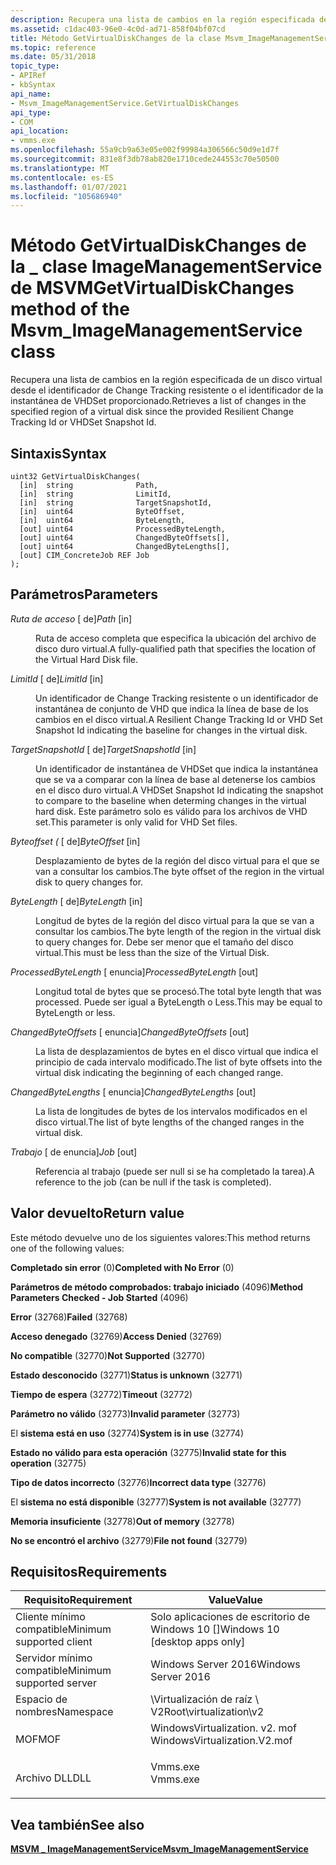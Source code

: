 ```yaml
---
description: Recupera una lista de cambios en la región especificada de un disco virtual desde el identificador de Change Tracking resistente o el identificador de la instantánea de VHDSet proporcionado.
ms.assetid: c1dac403-96e0-4c0d-ad71-858f04bf07cd
title: Método GetVirtualDiskChanges de la clase Msvm_ImageManagementService
ms.topic: reference
ms.date: 05/31/2018
topic_type:
- APIRef
- kbSyntax
api_name:
- Msvm_ImageManagementService.GetVirtualDiskChanges
api_type:
- COM
api_location:
- vmms.exe
ms.openlocfilehash: 55a9cb9a63e05e002f99984a306566c50d9e1d7f
ms.sourcegitcommit: 831e8f3db78ab820e1710cede244553c70e50500
ms.translationtype: MT
ms.contentlocale: es-ES
ms.lasthandoff: 01/07/2021
ms.locfileid: "105686940"
---
```

# <a name="getvirtualdiskchanges-method-of-the-msvm_imagemanagementservice-class"></a><span data-ttu-id="e93c4-103">Método GetVirtualDiskChanges de la \_ clase ImageManagementService de MSVM</span><span class="sxs-lookup"><span data-stu-id="e93c4-103">GetVirtualDiskChanges method of the Msvm\_ImageManagementService class</span></span>

<span data-ttu-id="e93c4-104">Recupera una lista de cambios en la región especificada de un disco virtual desde el identificador de Change Tracking resistente o el identificador de la instantánea de VHDSet proporcionado.</span><span class="sxs-lookup"><span data-stu-id="e93c4-104">Retrieves a list of changes in the specified region of a virtual disk since the provided Resilient Change Tracking Id or VHDSet Snapshot Id.</span></span>

## <a name="syntax"></a><span data-ttu-id="e93c4-105">Sintaxis</span><span class="sxs-lookup"><span data-stu-id="e93c4-105">Syntax</span></span>


```mof
uint32 GetVirtualDiskChanges(
  [in]  string              Path,
  [in]  string              LimitId,
  [in]  string              TargetSnapshotId,
  [in]  uint64              ByteOffset,
  [in]  uint64              ByteLength,
  [out] uint64              ProcessedByteLength,
  [out] uint64              ChangedByteOffsets[],
  [out] uint64              ChangedByteLengths[],
  [out] CIM_ConcreteJob REF Job
);
```



## <a name="parameters"></a><span data-ttu-id="e93c4-106">Parámetros</span><span class="sxs-lookup"><span data-stu-id="e93c4-106">Parameters</span></span>

<dl> <dt>

<span data-ttu-id="e93c4-107">*Ruta de acceso* \[ de\]</span><span class="sxs-lookup"><span data-stu-id="e93c4-107">*Path* \[in\]</span></span>
</dt> <dd>

<span data-ttu-id="e93c4-108">Ruta de acceso completa que especifica la ubicación del archivo de disco duro virtual.</span><span class="sxs-lookup"><span data-stu-id="e93c4-108">A fully-qualified path that specifies the location of the Virtual Hard Disk file.</span></span>

</dd> <dt>

<span data-ttu-id="e93c4-109">*LimitId* \[ de\]</span><span class="sxs-lookup"><span data-stu-id="e93c4-109">*LimitId* \[in\]</span></span>
</dt> <dd>

<span data-ttu-id="e93c4-110">Un identificador de Change Tracking resistente o un identificador de instantánea de conjunto de VHD que indica la línea de base de los cambios en el disco virtual.</span><span class="sxs-lookup"><span data-stu-id="e93c4-110">A Resilient Change Tracking Id or VHD Set Snapshot Id indicating the baseline for changes in the virtual disk.</span></span>

</dd> <dt>

<span data-ttu-id="e93c4-111">*TargetSnapshotId* \[ de\]</span><span class="sxs-lookup"><span data-stu-id="e93c4-111">*TargetSnapshotId* \[in\]</span></span>
</dt> <dd>

<span data-ttu-id="e93c4-112">Un identificador de instantánea de VHDSet que indica la instantánea que se va a comparar con la línea de base al detenerse los cambios en el disco duro virtual.</span><span class="sxs-lookup"><span data-stu-id="e93c4-112">A VHDSet Snapshot Id indicating the snapshot to compare to the baseline when determing changes in the virtual hard disk.</span></span> <span data-ttu-id="e93c4-113">Este parámetro solo es válido para los archivos de VHD set.</span><span class="sxs-lookup"><span data-stu-id="e93c4-113">This parameter is only valid for VHD Set files.</span></span>

</dd> <dt>

<span data-ttu-id="e93c4-114">*Byteoffset (* \[ de\]</span><span class="sxs-lookup"><span data-stu-id="e93c4-114">*ByteOffset* \[in\]</span></span>
</dt> <dd>

<span data-ttu-id="e93c4-115">Desplazamiento de bytes de la región del disco virtual para el que se van a consultar los cambios.</span><span class="sxs-lookup"><span data-stu-id="e93c4-115">The byte offset of the region in the virtual disk to query changes for.</span></span>

</dd> <dt>

<span data-ttu-id="e93c4-116">*ByteLength* \[ de\]</span><span class="sxs-lookup"><span data-stu-id="e93c4-116">*ByteLength* \[in\]</span></span>
</dt> <dd>

<span data-ttu-id="e93c4-117">Longitud de bytes de la región del disco virtual para la que se van a consultar los cambios.</span><span class="sxs-lookup"><span data-stu-id="e93c4-117">The byte length of the region in the virtual disk to query changes for.</span></span> <span data-ttu-id="e93c4-118">Debe ser menor que el tamaño del disco virtual.</span><span class="sxs-lookup"><span data-stu-id="e93c4-118">This must be less than the size of the Virtual Disk.</span></span>

</dd> <dt>

<span data-ttu-id="e93c4-119">*ProcessedByteLength* \[ enuncia\]</span><span class="sxs-lookup"><span data-stu-id="e93c4-119">*ProcessedByteLength* \[out\]</span></span>
</dt> <dd>

<span data-ttu-id="e93c4-120">Longitud total de bytes que se procesó.</span><span class="sxs-lookup"><span data-stu-id="e93c4-120">The total byte length that was processed.</span></span> <span data-ttu-id="e93c4-121">Puede ser igual a ByteLength o Less.</span><span class="sxs-lookup"><span data-stu-id="e93c4-121">This may be equal to ByteLength or less.</span></span>

</dd> <dt>

<span data-ttu-id="e93c4-122">*ChangedByteOffsets* \[ enuncia\]</span><span class="sxs-lookup"><span data-stu-id="e93c4-122">*ChangedByteOffsets* \[out\]</span></span>
</dt> <dd>

<span data-ttu-id="e93c4-123">La lista de desplazamientos de bytes en el disco virtual que indica el principio de cada intervalo modificado.</span><span class="sxs-lookup"><span data-stu-id="e93c4-123">The list of byte offsets into the virtual disk indicating the beginning of each changed range.</span></span>

</dd> <dt>

<span data-ttu-id="e93c4-124">*ChangedByteLengths* \[ enuncia\]</span><span class="sxs-lookup"><span data-stu-id="e93c4-124">*ChangedByteLengths* \[out\]</span></span>
</dt> <dd>

<span data-ttu-id="e93c4-125">La lista de longitudes de bytes de los intervalos modificados en el disco virtual.</span><span class="sxs-lookup"><span data-stu-id="e93c4-125">The list of byte lengths of the changed ranges in the virtual disk.</span></span>

</dd> <dt>

<span data-ttu-id="e93c4-126">*Trabajo* \[ de enuncia\]</span><span class="sxs-lookup"><span data-stu-id="e93c4-126">*Job* \[out\]</span></span>
</dt> <dd>

<span data-ttu-id="e93c4-127">Referencia al trabajo (puede ser null si se ha completado la tarea).</span><span class="sxs-lookup"><span data-stu-id="e93c4-127">A reference to the job (can be null if the task is completed).</span></span>

</dd> </dl>

## <a name="return-value"></a><span data-ttu-id="e93c4-128">Valor devuelto</span><span class="sxs-lookup"><span data-stu-id="e93c4-128">Return value</span></span>

<span data-ttu-id="e93c4-129">Este método devuelve uno de los siguientes valores:</span><span class="sxs-lookup"><span data-stu-id="e93c4-129">This method returns one of the following values:</span></span>

<dl> <dt>

<span data-ttu-id="e93c4-130">**Completado sin error** (0)</span><span class="sxs-lookup"><span data-stu-id="e93c4-130">**Completed with No Error** (0)</span></span>
</dt> <dt>

<span data-ttu-id="e93c4-131">**Parámetros de método comprobados: trabajo iniciado** (4096)</span><span class="sxs-lookup"><span data-stu-id="e93c4-131">**Method Parameters Checked - Job Started** (4096)</span></span>
</dt> <dt>

<span data-ttu-id="e93c4-132">**Error** (32768)</span><span class="sxs-lookup"><span data-stu-id="e93c4-132">**Failed** (32768)</span></span>
</dt> <dt>

<span data-ttu-id="e93c4-133">**Acceso denegado** (32769)</span><span class="sxs-lookup"><span data-stu-id="e93c4-133">**Access Denied** (32769)</span></span>
</dt> <dt>

<span data-ttu-id="e93c4-134">**No compatible** (32770)</span><span class="sxs-lookup"><span data-stu-id="e93c4-134">**Not Supported** (32770)</span></span>
</dt> <dt>

<span data-ttu-id="e93c4-135">**Estado desconocido** (32771)</span><span class="sxs-lookup"><span data-stu-id="e93c4-135">**Status is unknown** (32771)</span></span>
</dt> <dt>

<span data-ttu-id="e93c4-136">**Tiempo de espera** (32772)</span><span class="sxs-lookup"><span data-stu-id="e93c4-136">**Timeout** (32772)</span></span>
</dt> <dt>

<span data-ttu-id="e93c4-137">**Parámetro no válido** (32773)</span><span class="sxs-lookup"><span data-stu-id="e93c4-137">**Invalid parameter** (32773)</span></span>
</dt> <dt>

<span data-ttu-id="e93c4-138">El **sistema está en uso** (32774)</span><span class="sxs-lookup"><span data-stu-id="e93c4-138">**System is in use** (32774)</span></span>
</dt> <dt>

<span data-ttu-id="e93c4-139">**Estado no válido para esta operación** (32775)</span><span class="sxs-lookup"><span data-stu-id="e93c4-139">**Invalid state for this operation** (32775)</span></span>
</dt> <dt>

<span data-ttu-id="e93c4-140">**Tipo de datos incorrecto** (32776)</span><span class="sxs-lookup"><span data-stu-id="e93c4-140">**Incorrect data type** (32776)</span></span>
</dt> <dt>

<span data-ttu-id="e93c4-141">El **sistema no está disponible** (32777)</span><span class="sxs-lookup"><span data-stu-id="e93c4-141">**System is not available** (32777)</span></span>
</dt> <dt>

<span data-ttu-id="e93c4-142">**Memoria insuficiente** (32778)</span><span class="sxs-lookup"><span data-stu-id="e93c4-142">**Out of memory** (32778)</span></span>
</dt> <dt>

<span data-ttu-id="e93c4-143">**No se encontró el archivo** (32779)</span><span class="sxs-lookup"><span data-stu-id="e93c4-143">**File not found** (32779)</span></span>
</dt> </dl>

## <a name="requirements"></a><span data-ttu-id="e93c4-144">Requisitos</span><span class="sxs-lookup"><span data-stu-id="e93c4-144">Requirements</span></span>



| <span data-ttu-id="e93c4-145">Requisito</span><span class="sxs-lookup"><span data-stu-id="e93c4-145">Requirement</span></span> | <span data-ttu-id="e93c4-146">Value</span><span class="sxs-lookup"><span data-stu-id="e93c4-146">Value</span></span> |
|-------------------------------------|---------------------------------------------------------------------------------------------------------|
| <span data-ttu-id="e93c4-147">Cliente mínimo compatible</span><span class="sxs-lookup"><span data-stu-id="e93c4-147">Minimum supported client</span></span><br/> | <span data-ttu-id="e93c4-148">Solo aplicaciones de escritorio de Windows 10 \[\]</span><span class="sxs-lookup"><span data-stu-id="e93c4-148">Windows 10 \[desktop apps only\]</span></span><br/>                                                             |
| <span data-ttu-id="e93c4-149">Servidor mínimo compatible</span><span class="sxs-lookup"><span data-stu-id="e93c4-149">Minimum supported server</span></span><br/> | <span data-ttu-id="e93c4-150">Windows Server 2016</span><span class="sxs-lookup"><span data-stu-id="e93c4-150">Windows Server 2016</span></span><br/>                                                                          |
| <span data-ttu-id="e93c4-151">Espacio de nombres</span><span class="sxs-lookup"><span data-stu-id="e93c4-151">Namespace</span></span><br/>                | <span data-ttu-id="e93c4-152">\\Virtualización de raíz \\ V2</span><span class="sxs-lookup"><span data-stu-id="e93c4-152">Root\\virtualization\\v2</span></span><br/>                                                                     |
| <span data-ttu-id="e93c4-153">MOF</span><span class="sxs-lookup"><span data-stu-id="e93c4-153">MOF</span></span><br/>                      | <dl> <span data-ttu-id="e93c4-154"><dt>WindowsVirtualization. v2. mof</dt></span><span class="sxs-lookup"><span data-stu-id="e93c4-154"><dt>WindowsVirtualization.V2.mof</dt></span></span> </dl> |
| <span data-ttu-id="e93c4-155">Archivo DLL</span><span class="sxs-lookup"><span data-stu-id="e93c4-155">DLL</span></span><br/>                      | <dl> <span data-ttu-id="e93c4-156"><dt>Vmms.exe</dt></span><span class="sxs-lookup"><span data-stu-id="e93c4-156"><dt>Vmms.exe</dt></span></span> </dl>                     |



## <a name="see-also"></a><span data-ttu-id="e93c4-157">Vea también</span><span class="sxs-lookup"><span data-stu-id="e93c4-157">See also</span></span>

<dl> <dt>

[<span data-ttu-id="e93c4-158">**MSVM \_ ImageManagementService**</span><span class="sxs-lookup"><span data-stu-id="e93c4-158">**Msvm\_ImageManagementService**</span></span>](msvm-imagemanagementservice.md)
</dt> </dl>

 

 




